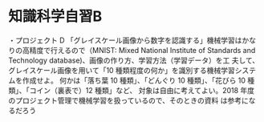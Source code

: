 # 知識科学自習B
・プロジェクト D
「グレイスケール画像から数字を認識する」機械学習はかなりの⾼精度で⾏えるので（MNIST: Mixed
National Institute of Standards and Technology database)、画像の作り⽅、学習⽅法（学習データ）を⼯
夫して、グレイスケール画像を⽤いて「10 種類程度の何か」を識別する機械学習システムを作成せよ。
何かは「落ち葉 10 種類」、「どんぐり 10 種類」、「花びら 10 種類」、「コイン（裏表で）12 種類」など、
対象は⾃由に考えてよい。2018 年度のプロジェクト管理で機械学習を扱っているので、そのときの資料
は参考になるだろう 
